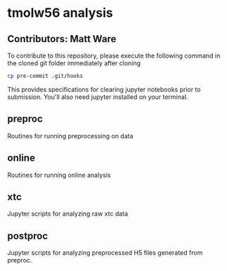 # tmolw56 analysis
## Contributors: Matt Ware

To contribute to this repository, please execute the following command in the cloned git folder immediately after cloning
```bash
cp pre-commit .git/hooks
```
This provides specifications for clearing jupyter notebooks prior to submission.
You'll also need jupyter installed on your terminal.

## preproc
Routines for running preprocessing on data

## online
Routines for running online analysis

## xtc
Jupyter scripts for analyzing raw xtc data

## postproc
Jupyter scripts for analyzing preprocessed H5 files generated from preproc.
